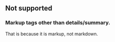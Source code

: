 ## Not supported

### Markup tags other than details/summary.

That is because it is markup, not markdown.
